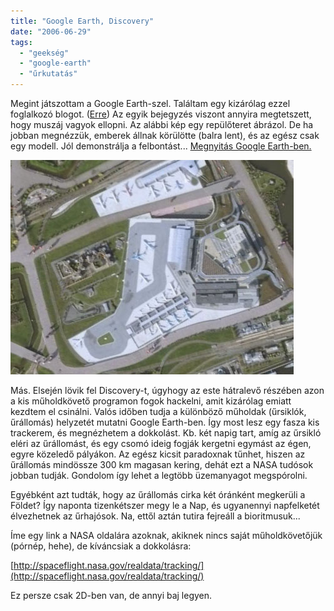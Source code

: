 ```yaml
---
title: "Google Earth, Discovery"
date: "2006-06-29"
tags: 
  - "geekség"
  - "google-earth"
  - "űrkutatás"
---
```


Megint játszottam a Google Earth-szel. Találtam egy kizárólag ezzel foglalkozó blogot. ([Erre](http://www.gearthblog.com/index.html)) Az egyik bejegyzés viszont annyira megtetszett, hogy muszáj vagyok ellopni. Az alábbi kép egy repülőteret ábrázol. De ha jobban megnézzük, emberek állnak körülötte (balra lent), és az egész csak egy modell. Jól demonstrálja a felbontást... [Megnyitás Google Earth-ben.](http://bbs.keyhole.com/ubb/download.php?Number=408419)

![repter](images/repter.jpg)

Más. Elsején lövik fel Discovery-t, úgyhogy az este hátralevő részében azon a kis műholdkövető programon fogok hackelni, amit kizárólag emiatt kezdtem el csinálni. Valós időben tudja a különböző műholdak (űrsiklók, űrállomás) helyzetét mutatni Google Earth-ben. Így most lesz egy fasza kis trackerem, és megnézhetem a dokkolást. Kb. két napig tart, amíg az űrsikló eléri az űrállomást, és egy csomó ideig fogják kergetni egymást az égen, egyre közeledő pályákon. Az egész kicsit paradoxnak tűnhet, hiszen az űrállomás mindössze 300 km magasan kering, dehát ezt a NASA tudósok jobban tudják. Gondolom így lehet a legtöbb üzemanyagot megspórolni.

Egyébként azt tudták, hogy az űrállomás cirka két óránként megkerüli a Földet? Így naponta tizenkétszer megy le a Nap, és ugyanennyi napfelketét élvezhetnek az űrhajósok. Na, ettől aztán tutira fejreáll a bioritmusuk...

Íme egy link a NASA oldalára azoknak, akiknek nincs saját műholdkövetőjük (pórnép, hehe), de kíváncsiak a dokkolásra:

[http://spaceflight.nasa.gov/realdata/tracking/](http://spaceflight.nasa.gov/realdata/tracking/)

Ez persze csak 2D-ben van, de annyi baj legyen.
